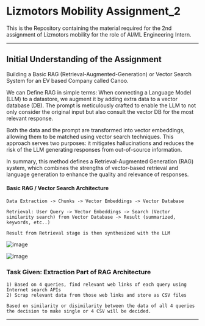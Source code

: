 # <b>Lizmotors Mobility Assignment_2</b>
This is the Repository containing the material required for the 2nd assignment of Lizmotors mobility for the role of AI/ML Engineering Intern. <hr>

## <b>Initial Understanding of the Assignment</b>
Building a Basic RAG (Retrieval-Augmented-Generation) or Vector Search System for an EV based Company called Canoo. 

We can Define RAG in simple terms: When connecting a Language Model (LLM) to a datastore, we augment it by adding extra data to a vector database (DB). The prompt is meticulously crafted to enable the LLM to not only consider the original input but also consult the vector DB for the most relevant response.

Both the data and the prompt are transformed into vector embeddings, allowing them to be matched using vector search techniques. This approach serves two purposes: it mitigates hallucinations and reduces the risk of the LLM generating responses from out-of-source information.

In summary, this method defines a Retrieval-Augmented Generation (RAG) system, which combines the strengths of vector-based retrieval and language generation to enhance the quality and relevance of responses.

#### Basic RAG / Vector Search Architecture

```
Data Extraction -> Chunks -> Vector Embeddings -> Vector Database 

Retrieval: User Query -> Vector Embeddings -> Search (Vector similarity search) from Vector Database -> Result (summarized, keywords, etc..)

Result from Retrieval stage is then synthesized with the LLM
```
![image](https://github.com/Gaurav-Van/Lizmotors_mobility_assignment_2/assets/50765800/344a65c4-1cbf-450c-8dda-7d234c38a47c)

![image](https://github.com/Gaurav-Van/Lizmotors_mobility_assignment_2/assets/50765800/87812702-bd55-44f0-bff8-fe5f6c8490e0)

### Task Given: Extraction Part of RAG Architecture
```
1) Based on 4 queries, find relevant web links of each query using Internet search APIs
2) Scrap relevant data from those web links and store as CSV files
   
Based on similarity or disimilarity between the data of all 4 queries the decision to make single or 4 CSV will be decided. 
```
<hr> 
